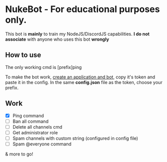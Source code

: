 # NukeBot - For educational purposes only.
This bot is **mainly** to train my NodeJS/DiscordJS capabilities. **I do not associate** with anyone who uses this bot **wrongly**

## How to use
The only working cmd is [prefix]ping

To make the bot work, [create an application and bot](https://discord.com/developers/applications), copy it's token and paste it in the config.
In the same **config.json** file as the token, choose your prefix.

## Work
- [x] Ping command
- [ ] Ban all command
- [ ] Delete all channels cmd
- [ ] Get administrator role
- [ ] Spam channels with custom string (configured in config file)
- [ ] Spam @everyone command

& more to go!
